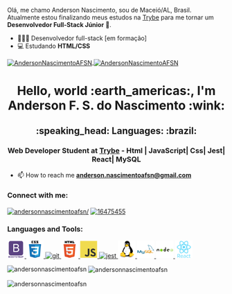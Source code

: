 <!--
**AndersonNascimentoAFSN/AndersonNascimentoAFSN** is a ✨ _special_ ✨ repository because its `README.md` (this file) appears on your GitHub profile.

Here are some ideas to get you started:

- 🔭 I’m currently working on ...
- 🌱 I’m currently learning ...
- 👯 I’m looking to collaborate on ...
- 🤔 I’m looking for help with ...
- 💬 Ask me about ...
- 📫 How to reach me: ...
- 😄 Pronouns: ...
- ⚡ Fun fact: ...
-->



Olá, me chamo Anderson Nascimento, sou de Maceió/AL, Brasil. Atualmente estou finalizando meus estudos na [Trybe](https://www.betrybe.com/) para me tornar um **Desenvolvedor Full-Stack Júnior** 🚀.

- 👩🏽‍💻 Desenvolvedor full-stack [em formação]
- 💻 Estudando **HTML/CSS**


<a href="https://github.com/gomesanac">
  <img align="center" width="400px" src="https://github-readme-stats.vercel.app/api?username=AndersonNascimentoAFSN&show_icons=true&theme=dracula" alt="AndersonNascimentoAFSN" />
</a>
<a href="https://github.com/gomesanac">
  <img align="center" width="336px" src="https://github-readme-stats.vercel.app/api/top-langs/?username=AndersonNascimentoAFSN&layout=compact&theme=dracula" alt="AndersonNascimentoAFSN" />
</a>


<h1 align="center">Hello, world :earth_americas:, I'm Anderson F. S. do Nascimento :wink:</h1>
<h2 align="center"> :speaking_head: Languages:  :brazil: </h2>
<h3 align="center">Web Developer Student at <a href="https://www.betrybe.com/">Trybe</a> - Html | JavaScript| Css| Jest| React| MySQL</h3>



- 📫 How to reach me **anderson.nascimentoafsn@gmail.com**

<h3 align="left">Connect with me:</h3>
<p align="left">
<a href="https://linkedin.com/in/andersonnascimentoafsn/" target="blank"><img align="center" src="https://raw.githubusercontent.com/rahuldkjain/github-profile-readme-generator/master/src/images/icons/Social/linked-in-alt.svg" alt="andersonnascimentoafsn/" height="30" width="40" /></a>
<a href="https://stackoverflow.com/users/14579935/anderson-nascimento" target="blank"><img align="center" src="https://raw.githubusercontent.com/rahuldkjain/github-profile-readme-generator/master/src/images/icons/Social/stack-overflow.svg" alt="16475455" height="30" width="40" /></a>
</p>

<h3 align="left">Languages and Tools:</h3>
<p align="left"> <a href="https://getbootstrap.com" target="_blank"> <img src="https://raw.githubusercontent.com/devicons/devicon/master/icons/bootstrap/bootstrap-plain-wordmark.svg" alt="bootstrap" width="40" height="40"/> </a> <a href="https://www.w3schools.com/css/" target="_blank"> <img src="https://raw.githubusercontent.com/devicons/devicon/master/icons/css3/css3-original-wordmark.svg" alt="css3" width="40" height="40"/> </a> <a href="https://git-scm.com/" target="_blank"> <img src="https://www.vectorlogo.zone/logos/git-scm/git-scm-icon.svg" alt="git" width="40" height="40"/> </a> <a href="https://www.w3.org/html/" target="_blank"> <img src="https://raw.githubusercontent.com/devicons/devicon/master/icons/html5/html5-original-wordmark.svg" alt="html5" width="40" height="40"/> </a> <a href="https://developer.mozilla.org/en-US/docs/Web/JavaScript" target="_blank"> <img src="https://raw.githubusercontent.com/devicons/devicon/master/icons/javascript/javascript-original.svg" alt="javascript" width="40" height="40"/> </a> <a href="https://jestjs.io" target="_blank"> <img src="https://www.vectorlogo.zone/logos/jestjsio/jestjsio-icon.svg" alt="jest" width="40" height="40"/> </a> <a href="https://www.linux.org/" target="_blank"> <img src="https://raw.githubusercontent.com/devicons/devicon/master/icons/linux/linux-original.svg" alt="linux" width="40" height="40"/> </a> <a href="https://www.mysql.com/" target="_blank"> <img src="https://raw.githubusercontent.com/devicons/devicon/master/icons/mysql/mysql-original-wordmark.svg" alt="mysql" width="40" height="40"/> </a> <a href="https://nodejs.org" target="_blank"> <img src="https://raw.githubusercontent.com/devicons/devicon/master/icons/nodejs/nodejs-original-wordmark.svg" alt="nodejs" width="40" height="40"/> </a> <a href="https://reactjs.org/" target="_blank"> <img src="https://raw.githubusercontent.com/devicons/devicon/master/icons/react/react-original-wordmark.svg" alt="react" width="40" height="40"/> </a> </p>

<p><img align="left" src="https://github-readme-stats.vercel.app/api/top-langs?username=andersonnascimentoafsn&show_icons=true&locale=en&layout=compact" alt="andersonnascimentoafsn" /></p>

<p>&nbsp;<img align="center" src="https://github-readme-stats.vercel.app/api?username=andersonnascimentoafsn&show_icons=true&locale=en" alt="andersonnascimentoafsn" /></p>

<p><img align="center" src="https://github-readme-streak-stats.herokuapp.com/?user=andersonnascimentoafsn&" alt="andersonnascimentoafsn" /></p>


